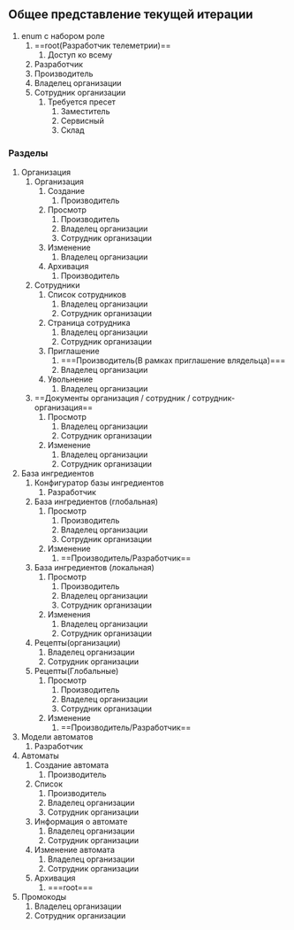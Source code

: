 ## Общее представление текущей итерации
1. enum с набором роле
	1. ==root(Разработчик телеметрии)==
		1. Доступ ко всему
	2. Разработчик
	3. Производитель
	4. Владелец организации
	5. Сотрудник организации
		1. Требуется пресет
			1.  Заместитель
			2. Сервисный
			3. Склад


 ### Разделы  
1. Организация
	1. Организация
		1. Создание
			1. Производитель
		2. Просмотр
			1. Производитель
			2. Владелец организации
			3. Сотрудник организации
		3. Изменение
			1. Владелец организации
		4. Архивация
			1. Производитель
	2. Сотрудники
		1. Список сотрудников
			1. Владелец организации
			2. Сотрудник организации
		2. Страница сотрудника
			1. Владелец организации
			2. Сотрудник организации
		3. Приглашение
			1. ===Производитель(В рамках приглашение влядельца)===
			2. Владелец организации
		4. Увольнение
			1. Владелец организации
	3. ==Документы организация / сотрудник / сотрудник-организация==
		1. Просмотр
			1. Владелец организации
			2. Сотрудник организации
		2. Изменение
			1. Владелец организации
			2. Сотрудник организации
2. База ингредиентов
	1. Конфигуратор базы ингредиентов
		1. Разработчик
	2. База ингредиентов (глобальная)
		1. Просмотр
			1. Производитель
			2. Владелец организации
			3. Сотрудник организации
		2. Изменение
			1. ==Производитель/Разработчик==
	3. База ингредиентов (локальная)
		1. Просмотр
			1. Производитель
			2. Владелец организации
			3. Сотрудник организации
		3. Изменения
			1. Владелец организации
			2. Сотрудник организации
	4. Рецепты(организации)
		1. Владелец организации
		2. Сотрудник организации
	5.  Рецепты(Глобальные)
		1. Просмотр
			1. Производитель
			2. Владелец организации
			3. Сотрудник организации
		2. Изменение
			1. ==Производитель/Разработчик==
3. Модели автоматов
	1. Разработчик
4. Автоматы
	1. Создание автомата
		1. Производитель
	2. Список
		1. Производитель
		2. Владелец организации
		3. Сотрудник организации
	3. Информация о автомате
		1. Владелец организации
		2. Сотрудник организации
	4. Изменение автомата
		1. Владелец организации
		2. Сотрудник организации
	5. Архивация
		1. ===root===
5. Промокоды
	1.  Владелец организации
	2. Сотрудник организации